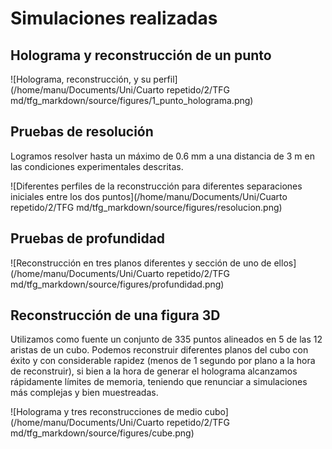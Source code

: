 # Simulaciones realizadas

## Holograma y reconstrucción de un punto

![Holograma, reconstrucción, y su perfil](/home/manu/Documents/Uni/Cuarto repetido/2/TFG md/tfg_markdown/source/figures/1_punto_holograma.png)

## Pruebas de resolución

Logramos resolver hasta un máximo de 0.6 mm a una distancia de 3 m en las condiciones experimentales descritas.

![Diferentes perfiles de la reconstrucción para diferentes separaciones iniciales entre los dos puntos](/home/manu/Documents/Uni/Cuarto repetido/2/TFG md/tfg_markdown/source/figures/resolucion.png)

## Pruebas de profundidad

![Reconstrucción en tres planos diferentes y sección de uno de ellos](/home/manu/Documents/Uni/Cuarto repetido/2/TFG md/tfg_markdown/source/figures/profundidad.png)

## Reconstrucción de una figura 3D

Utilizamos como fuente un conjunto de 335 puntos alineados en 5 de las 12 aristas de un cubo. Podemos reconstruir diferentes planos del cubo con éxito y con considerable rapidez (menos de 1 segundo por plano a la hora de reconstruir), si bien a la hora de generar el holograma alcanzamos rápidamente límites de memoria, teniendo que renunciar a simulaciones más complejas y bien muestreadas. 

![Holograma y tres reconstrucciones de medio cubo](/home/manu/Documents/Uni/Cuarto repetido/2/TFG md/tfg_markdown/source/figures/cube.png)



